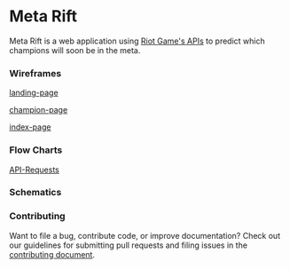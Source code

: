 # Meta Rift

Meta Rift is a web application using [Riot Game's APIs](https://developer.riotgames.com/) to predict which champions will soon be in the meta.

### Wireframes
[landing-page][landing-page-image]

[champion-page][single-champ-image]

[index-page][index-view-image]


### Flow Charts
[API-Requests][api-request-flow]

### Schematics

### Contributing
Want to file a bug, contribute code, or improve documentation? Check out our guidelines for submitting pull requests and filing issues in the [contributing document](https://github.com/drod180/meta_rift/blob/master/CONTRIBUTING.md).

[landing-page-image]: ./docs/images/Meta_Rift_Landing_Page.png
[single-champ-image]: ./docs/images/Meta_Rift_Single_Champion.png
[index-view-image]: ./docs/images/Meta_Rift_Index_View.png
[api-request-flow]: ./docs/images/API_Request_Flow.jpg
